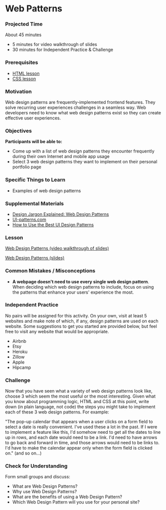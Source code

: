 # Web Patterns

### Projected Time

About 45 minutes

- 5 minutes for video walkthrough of slides
- 30 minutes for Independent Practice & Challenge

### Prerequisites

- [HTML lesson](/web/html.md)
- [CSS lesson](/web/css.md)

### Motivation

Web design patterns are frequently-implemented frontend features. They solve recurring user experiences challenges in a seamless way. Web developers need to know what web design patterns exist so they can create effective user experiences.

### Objectives

**Participants will be able to:**

- Come up with a list of web design patterns they encounter frequently during their own Internet and mobile app usage
- Select 3 web design patterns they want to implement on their personal portfolio page

### Specific Things to Learn

- Examples of web design patterns

### Supplemental Materials

- [Design Jargon Explained: Web Design Patterns](http://www.creativebloq.com/ux/web-design-patterns-81412535)
- [UI-patterns.com](http://www.UI-patterns.com)
- [How to Use the Best UI Design Patterns](https://www.uxpin.com/studio/blog/use-right-ui-design-patterns/)

### Lesson

[Web Design Patterns (video walkthrough of slides)](https://drive.google.com/file/d/1VLsSGwSqix76mIhpKD9FS_qFruB6bdxg/view?usp=sharing)

[Web Design Patterns (slides)](https://docs.google.com/presentation/d/1nkaj3LCyy61AqHvp7yMd6-yg_0fos2NP8MrLwmX8G0U/edit?usp=sharing)

### Common Mistakes / Misconceptions

- **A webpage doesn't need to use every single web design pattern**. When deciding which web design patterns to include, focus on using the patterns that enhance your users' experience the most.

### Independent Practice

No pairs will be assigned for this activity. On your own, visit at least 5 websites and make note of which, if any, design patterns are used on each website. Some suggestions to get you started are provided below, but feel free to visit any website that would be appropriate.

- Airbnb
- Etsy
- Heroku
- Zillow
- Apple
- Hipcamp

### Challenge

Now that you have seen what a variety of web design patterns look like, choose 3 which seem the most useful or the most interesting. Given what you know about programming logic, HTML and CSS at this point, write down (in plain language, not code) the steps you might take to implement each of these 3 web design patterns. For example:

"The pop-up calendar that appears when a user clicks on a form field to select a date is really convenient. I've used these a lot in the past. If I were to implement a feature like this, I'd somehow need to get all the dates to line up in rows, and each date would need to be a link. I'd need to have arrows to go back and forward in time, and those arrows would need to be links to. I'd have to make the calendar appear only when the form field is clicked on." (and so on...)

### Check for Understanding

Form small groups and discuss:

- What are Web Design Patterns?
- Why use Web Design Patterns?
- What are the benefits of using a Web Design Pattern?
- Which Web Design Pattern will you use for your personal site?
